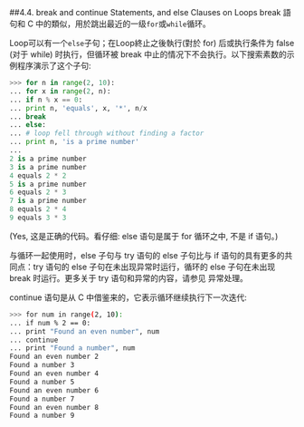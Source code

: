 ##4.4. break and continue Statements, and else Clauses on Loops
break 語句和 C 中的類似，用於跳出最近的一级`for`或`while`循环。

Loop可以有一个`else`子句；在Loop終止之後執行(對於 for) 后或执行条件为 false (对于 while) 时执行，但循环被 break 中止的情况下不会执行。以下搜索素数的示例程序演示了这个子句:
```python
>>> for n in range(2, 10):
... for x in range(2, n):
... if n % x == 0:
... print n, 'equals', x, '*', n/x
... break
... else:
... # loop fell through without finding a factor
... print n, 'is a prime number'
...
2 is a prime number
3 is a prime number
4 equals 2 * 2
5 is a prime number
6 equals 2 * 3
7 is a prime number
8 equals 2 * 4
9 equals 3 * 3
```
(Yes, 这是正确的代码。看仔细: else 语句是属于 for 循环之中, 不是 if 语句。)

与循环一起使用时，else 子句与 try 语句的 else 子句比与 if 语句的具有更多的共同点：try 语句的 else 子句在未出现异常时运行，循环的 else 子句在未出现 break 时运行。更多关于 try 语句和异常的内容，请参见 异常处理。

continue 语句是从 C 中借鉴来的，它表示循环继续执行下一次迭代:
```bash
>>> for num in range(2, 10):
... if num % 2 == 0:
... print "Found an even number", num
... continue
... print "Found a number", num
Found an even number 2
Found a number 3
Found an even number 4
Found a number 5
Found an even number 6
Found a number 7
Found an even number 8
Found a number 9
```
